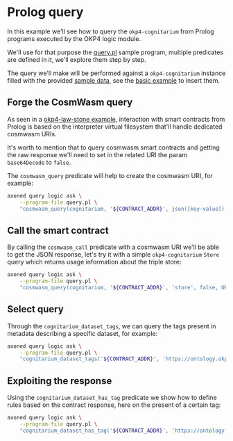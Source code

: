 # Prolog query

In this example we'll see how to query the `okp4-cognitarium` from Prolog programs executed by the OKP4 logic module.

We'll use for that purpose the [query.pl](query.pl) sample program, multiple predicates are defined in it, we'll explore them step by step.

The query we'll make will be performed against a `okp4-cognitarium` instance filled with the provided [sample data](../sample-data.rdf.xml), see the [basic example](../basic) to insert them.

## Forge the CosmWasm query

As seen in a [okp4-law-stone example](../../../okp4-law-stone/examples/multiple-sources), interaction with smart contracts from Prolog is based on the
interpreter virtual filesystem that'll handle dedicated cosmwasm URIs.

It's worth to mention that to query cosmwasm smart contracts and getting the raw response we'll need to set in the related URI the param `base64Decode` to `false`.

The `cosmwasm_query` predicate will help to create the cosmwasm URI, for example:

```bash
axoned query logic ask \
    --program-file query.pl \
    "cosmwasm_query(cognitarium, '${CONTRACT_ADDR}', json([key-value]), false, URI)."
```

## Call the smart contract

By calling the `cosmwasm_call` predicate with a cosmwasm URI we'll be able to get the JSON response, let's try it with a simple `okp4-cognitarium` `Store` query which returns usage information about the triple store:

```bash
axoned query logic ask \
    --program-file query.pl \
    "cosmwasm_query(cognitarium, '${CONTRACT_ADDR}', 'store', false, URI), cosmwasm_call(URI, Response)."
```

## Select query

Through the `cognitarium_dataset_tags`, we can query the tags present in metadata describing a specific dataset, for example:

```bash
axoned query logic ask \
    --program-file query.pl \
    "cognitarium_dataset_tags('${CONTRACT_ADDR}', 'https://ontology.okp4.space/dataverse/dataset/0ea1fc7a-dd97-4adc-a10e-169c6597bcde', Tags)."
```

## Exploiting the response

Using the `cognitarium_dataset_has_tag` predicate we show how to define rules based on the contract response, here on the present of a certain tag:

```bash
axoned query logic ask \
    --program-file query.pl \
    "cognitarium_dataset_has_tag('${CONTRACT_ADDR}', 'https://ontology.okp4.space/dataverse/dataset/0ea1fc7a-dd97-4adc-a10e-169c6597bcde', 'AwesomeData')."
```
